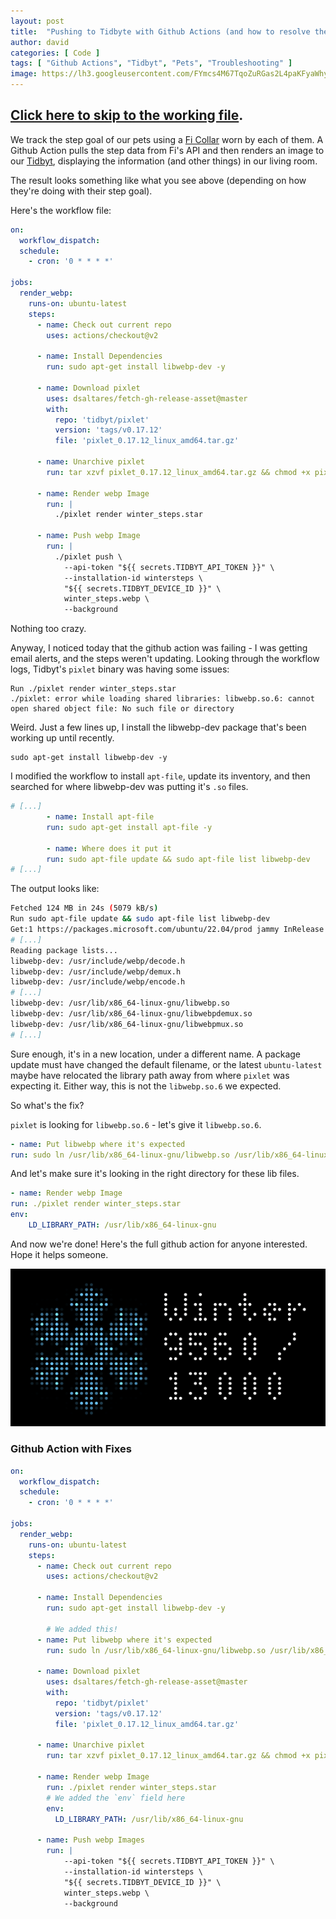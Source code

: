 ```yaml
---
layout: post
title:  "Pushing to Tidbyte with Github Actions (and how to resolve the libwebp.so.6: cannot open shared object file error)"
author: david
categories: [ Code ]
tags: [ "Github Actions", "Tidbyt", "Pets", "Troubleshooting" ]
image: https://lh3.googleusercontent.com/FYmcs4M67TqoZuRGas2L4paKFyaWhygwds3wReQiTtoFS0WyMVHDu0WWy8buGvbTAf4ZtiLJ1yEs7t562W1jARf_Ly2th1ltt3ZKfbebA5Q9UNGBRdaOMZfui_zHtYPi7Wcxti85mMMa3Z4fWks6p7T8p-c45ZviOELX7JxazRFfdFQfVswr42TXaUW7_bNCtrMAxwgAoWl2wKLldS-vBkMq32IEGkGAyQdtc9fjR0NEfcOewXa-14jFo-CNbhUvzhFrxmu6aptzpw0tgnObJsr_ybPtkLRWDQVaS_kX1VWi8POZB2aikpViVL81W-hNCSVVvHhAcYyTpNQLFo0CiiH5vq2HdlsFNCFA7Q13nGN8PxmuuPVzSez-hzFtSkcZYwQSF6MMV02nI-FSFat9J9hcEt4uKnQmwsGVrnt825-hc44DFOYdLDnAZu31jM0d7_IWLLsi2wlSu-qmk4cioB-opM5Ec3VkPSOm2P7hq0i6NWpi7NFaVViCdhbQ9fvDrNWEPAGI0xPUtGJmu_oR8iJDos3PfjJbtL4r3qCWJR3uuaVhlgsqNxkp1BhfeO9-_-PT5l_9LOShmM26C1xk1GZ2IGRsEUbZ68V16euyc0zUWHh6D7WIRXXNuzszbznBSwnl58ksE9Qr1LkUo5PnL5IxyO4RenpDaWDChdlU1rNkOayz6R4grmx2f-7IYpJOCfoLETcEWboEwe7BuHzeZgf2sqyF3RgoMtfB0g_9UlLRRjdi27cz5cSdWp5XSN91mIxnX3jJCzevfIVKy-OXeBchakDg_-rCJSMe9XejVmZsstsOmx6Vh5FrEdc3uEtwcI-g9C2j8GHpih_YboQGFLPpJXFGB81Wx5ipA4REyKz-bgj7o80QmocDw-XLYR3hBkvXnu5c0URy-qWC2tZV0aJLFrWda0advlg113H5qEJODoX-RxiS7YM6MU6dRRm7mN4-vwFvICl22xbd5FMxcrIvY7QtRnfi2U2jagIDifciMzOeIdXiYus31WbNRMxUaMVtNXVcO-fjWpceTB3CfkrSaQ=w1856-h1392-no
---
```


## [Click here to skip to the working file](#github-action-with-fixes).

We track the step goal of our pets using a [Fi Collar](https://tryfi.com/) worn by each of them. A Github Action pulls the step data from Fi's API and then renders an image to our [Tidbyt](https://tidbyt.com/), displaying the information (and other things) in our living room.

The result looks something like what you see above (depending on how they're doing with their step goal).

Here's the workflow file:

```yaml
on: 
  workflow_dispatch:
  schedule:
    - cron: '0 * * * *'

jobs:
  render_webp:
    runs-on: ubuntu-latest
    steps:
      - name: Check out current repo
        uses: actions/checkout@v2

      - name: Install Dependencies
        run: sudo apt-get install libwebp-dev -y

      - name: Download pixlet
        uses: dsaltares/fetch-gh-release-asset@master
        with:
          repo: 'tidbyt/pixlet'
          version: 'tags/v0.17.12'
          file: 'pixlet_0.17.12_linux_amd64.tar.gz'

      - name: Unarchive pixlet
        run: tar xzvf pixlet_0.17.12_linux_amd64.tar.gz && chmod +x pixlet

      - name: Render webp Image
        run: |
          ./pixlet render winter_steps.star

      - name: Push webp Image
        run: |
          ./pixlet push \
            --api-token "${{ secrets.TIDBYT_API_TOKEN }}" \
            --installation-id wintersteps \
            "${{ secrets.TIDBYT_DEVICE_ID }}" \
            winter_steps.webp \
            --background
```

Nothing too crazy.

Anyway, I noticed today that the github action was failing - I was getting email alerts, and the steps weren't updating. Looking through the workflow logs, Tidbyt's `pixlet` binary was having some issues:

```
Run ./pixlet render winter_steps.star
./pixlet: error while loading shared libraries: libwebp.so.6: cannot open shared object file: No such file or directory
```

Weird.  Just a few lines up, I install the libwebp-dev package that's been working up until recently.

```
sudo apt-get install libwebp-dev -y
```

I modified the workflow to install `apt-file`, update its inventory, and then searched for where libwebp-dev was putting it's `.so` files.

```yaml
# [...]
        - name: Install apt-file
        run: sudo apt-get install apt-file -y

        - name: Where does it put it
        run: sudo apt-file update && sudo apt-file list libwebp-dev
# [...]
```

The output looks like:

```sh
Fetched 124 MB in 24s (5079 kB/s)
Run sudo apt-file update && sudo apt-file list libwebp-dev
Get:1 https://packages.microsoft.com/ubuntu/22.04/prod jammy InRelease [10.5 kB]
# [...]
Reading package lists...
libwebp-dev: /usr/include/webp/decode.h
libwebp-dev: /usr/include/webp/demux.h
libwebp-dev: /usr/include/webp/encode.h
# [...]
libwebp-dev: /usr/lib/x86_64-linux-gnu/libwebp.so
libwebp-dev: /usr/lib/x86_64-linux-gnu/libwebpdemux.so
libwebp-dev: /usr/lib/x86_64-linux-gnu/libwebpmux.so
# [...]
```

Sure enough, it's in a new location, under a different name. A package update must have changed the default filename, or the latest `ubuntu-latest` maybe have relocated the library path away from where `pixlet` was expecting it. Either way, this is not the `libwebp.so.6` we expected.

So what's the fix?

`pixlet` is looking for `libwebp.so.6` - let's give it `libwebp.so.6`.

```yaml
- name: Put libwebp where it's expected
run: sudo ln /usr/lib/x86_64-linux-gnu/libwebp.so /usr/lib/x86_64-linux-gnu/libwebp.so.6
```

And let's make sure it's looking in the right directory for these lib files.

```yaml
- name: Render webp Image
run: ./pixlet render winter_steps.star
env: 
    LD_LIBRARY_PATH: /usr/lib/x86_64-linux-gnu
```

And now we're done! Here's the full github action for anyone interested. Hope it helps someone.

![](/assets/images/post_images/winter_steps.png)

### Github Action with Fixes

```yaml
on: 
  workflow_dispatch:
  schedule:
    - cron: '0 * * * *'

jobs:
  render_webp:
    runs-on: ubuntu-latest
    steps:
      - name: Check out current repo
        uses: actions/checkout@v2

      - name: Install Dependencies
        run: sudo apt-get install libwebp-dev -y

        # We added this!
      - name: Put libwebp where it's expected
        run: sudo ln /usr/lib/x86_64-linux-gnu/libwebp.so /usr/lib/x86_64-linux-gnu/libwebp.so.6

      - name: Download pixlet
        uses: dsaltares/fetch-gh-release-asset@master
        with:
          repo: 'tidbyt/pixlet'
          version: 'tags/v0.17.12'
          file: 'pixlet_0.17.12_linux_amd64.tar.gz'

      - name: Unarchive pixlet
        run: tar xzvf pixlet_0.17.12_linux_amd64.tar.gz && chmod +x pixlet

      - name: Render webp Image
        run: ./pixlet render winter_steps.star
        # We added the `env` field here
        env: 
          LD_LIBRARY_PATH: /usr/lib/x86_64-linux-gnu

      - name: Push webp Images
        run: |
            --api-token "${{ secrets.TIDBYT_API_TOKEN }}" \
            --installation-id wintersteps \
            "${{ secrets.TIDBYT_DEVICE_ID }}" \
            winter_steps.webp \
            --background
```